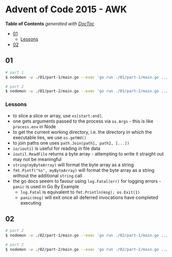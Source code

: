 # Advent of Code 2015 - AWK

<!-- START doctoc generated TOC please keep comment here to allow auto update -->
<!-- DON'T EDIT THIS SECTION, INSTEAD RE-RUN doctoc TO UPDATE -->
**Table of Contents**  *generated with [DocToc](https://github.com/thlorenz/doctoc)*

- [01](#01)
  - [Lessons](#lessons)
- [02](#02)

<!-- END doctoc generated TOC please keep comment here to allow auto update -->


## 01

```bash
# part 1
$ nodemon -w ./01/part-1/main.go --exec 'go run ./01/part-1/main.go ../01.txt || exit 1'

# part 2
$ nodemon -w ./01/part-2/main.go --exec 'go run ./01/part-2/main.go ../01.txt || exit 1'
```

### Lessons

- to slice a slice or array, use `xs[start:end]`.
- one gets arguments passed to the process via `os.Args` - this is like
    `process.env` in Node
- to get the current working directory, i.e. the directory in which the
    executable lies, we use `os.getWd()`
- to join paths one uses `path.Join(path1, path2, [...])`
- `io/ioutil` is useful for reading in file data
- `ioutil.ReadFile` returns a byte array - attempting to write it straight out
    may not be meaningful
- `string(myByteArray)` will format the byte array as a string
- `fmt.Pintf("%s", myByteArray)` will format the byte array as a string without
    the additional `string` call
- the go docs seeem to favour using `log.Fatal(err)` for logging errors -
    `panic` is used in Go By Example
    - `log.Fatal` is equivalent to `fmt.Println(msg); os.Exit(1)`
    - `panic(msg)` will exit once all deferred invocations have completed
        executing


## 02

```bash
# part 2
$ nodemon -w ./02/part-1/main.go --exec 'go run ./02/part-1/main.go ../02.txt || exit 1'

# part 2
$ nodemon -w ./02/part-2/main.go --exec 'go run ./02/part-2/main.go ../02.txt || exit 1'
```

